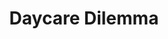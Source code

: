 ---
layout: game
title:  "Daycare Dilemma"
location: "Games/DaycareDilemma.html"
width: 960
height: 600
desc: "You made the mistake of opening a baby and cat care business at the same time, and now you have to take care of both at once! Items will appear on a conveyor belt that correspond with a baby or cat's specific needs."
time: 72 hours
made: Ludum Dare 42
jampage: https://ldjam.com/events/ludum-dare/42/daycare-dilemma
display-order: 6
music:
    1: "Babies, Kittens and Bad Decisions" 	
    2: "Small Business" 
    3: "Daycare Disaster" 
    4: "Premature Practices (extra track)"
bandcamp: https://random-storykeeper.bandcamp.com/album/daycare-dilemma-ost
controls: |
    <b>Left mouse click</b> - Drag items, kittens and babies<br>
    <b>Space</b> - Make the conveyor belt go faster<br>
instructions: |
    TODO
---